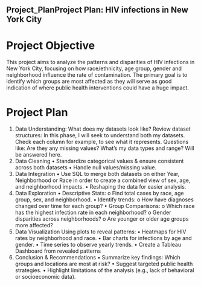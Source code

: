 ## Project_PlanProject Plan: HIV infections in New York City

# Project Objective

This project aims to analyze the patterns and disparities of HIV infections in New York City, focusing on how race/ethnicity, age group, gender and neighborhood influence the rate of contamination. The primary goal is to identify which groups are most affected as they will serve as good indication of where public health interventions could have a huge impact.

# Project Plan

1. Data Understanding: What does my datasets look like?
   Review dataset structures: In this phase, I will seek to understand both my datasets. Check each column for example, to see what it represents. Questions like: Are they any missing values? What’s my data types and range? Will be answered here.
2. Data Cleaning
   • Standardize categorical values & ensure consistent across both datasets
   • Handle null values/missing value.
3. Data Integration
   • Use SQL to merge both datasets on either Year, Neighborhood or Race in order to create a combined view of sex, age, and neighborhood impacts.
   • Reshaping the data for easier analysis.
4. Data Exploration
   • Descriptive Stats:
   o Find total cases by race, age group, sex, and neighborhood.
   • Identify trends:
   o How have diagnoses changed over time for each group?
   • Group Comparisons:
   o Which race has the highest infection rate in each neighborhood?
   o Gender disparities across neighborhoods?
   o Are younger or older age groups more affected?
5. Data Visualization
   Using plots to reveal patterns:
   • Heatmaps for HIV rates by neighborhood and race.
   • Bar charts for infections by age and gender.
   • Time series to observe yearly trends.
   • Create a Tableau Dashboard from revealed patterns
6. Conclusion & Recommendations
   • Summarize key findings: Which groups and locations are most at risk?
   • Suggest targeted public health strategies.
   • Highlight limitations of the analysis (e.g., lack of behavioral or socioeconomic data).
